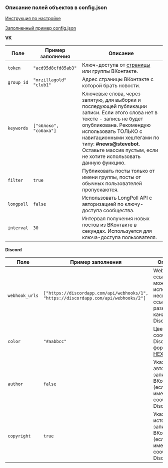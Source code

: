 ### Описание полей объектов в config.json

[Инструкция по настройке](https://github.com/MrZillaGold/VK2Discord/wiki/%D0%98%D0%BD%D1%81%D1%82%D1%80%D1%83%D0%BA%D1%86%D0%B8%D1%8F)

[Заполненный пример config.json](https://github.com/MrZillaGold/VK2Discord/blob/master/config_example.json)


**VK**

| Поле       | Пример заполнения         | Описание                                                                                                                                                                                                                                                                                             |
| ---------- | ------------------------- | ---------------------------------------------------------------------------------------------------------------------------------------------------------------------------------------------------------------------------------------------------------------------------------------------------- |
| `token`    | `"acd95d8cfd85ab3"`       | Ключ-доступа от [страницы](https://vk.cc/9bJ69C) или группы ВКонтакте.                                                                                                                                                                                                                               |
| `group_id` | `"mrzillagold"` `"club1"` | Адрес страницы ВКонтакте с которой брать новости.                                                                                                                                                                                                                                                    |
| `keywords` | `["яблоко", "собака"]`    | Ключевые слова, через запятую, для выборки и последующей публикации записи. Если этого слова нет в тексте - запись не будет опубликована. Рекомендую использовать ТОЛЬКО с навигационными хештегами по типу: **#news@stevebot**. Оставьте массив пустым, если не хотите использовать данную функцию. |
| `filter`   | `true`                    | Публиковать посты только от имени группы, посты от обычных пользователей пропускаются.                                                                                                                                                                                                               |  
| `longpoll` | `false`                   | Использовать LongPoll API с авторизацией по ключу-доступа сообщества.                                                                                                                                                                                                                                |
| `interval` | `30`                      | Интервал получения новых постов из ВКонтакте в секундах. Используется для ключа-доступа пользователя.                                                                                                                                                                                                |

**Discord**

| Поле           | Пример заполнения                                                                    | Описание                                                                      |
| -------------- | ------------------------------------------------------------------------------------ | ----------------------------------------------------------------------------- |
| `webhook_urls` | `["https://discordapp.com/api/webhooks/1", "https://discordapp.com/api/webhooks/2"]` | WebHook-ссылки, можно использовать несколько ссылок на разные каналы Discord. |
| `color`        | `"#aabbcc"`                                                                          | Цвет рамки сообщения Discord в формате [HEX](https://www.color-hex.com/).     |
| `author`       | `false`                                                                              | Указывать автора записи ВКонтакте (если имеется) в сообщении Discord.         |
| `copyright`    | `true`                                                                               | Указывать источник записи ВКонтакте (если имеется) в сообщении Discord.       |
